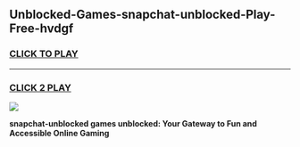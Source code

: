 
## Unblocked-Games-snapchat-unblocked-Play-Free-hvdgf
<h3>
<a href="https://premium76.site?title=snapchat-unblocked&ref=10A">CLICK TO PLAY</a></h3>
<hr>

<h3>
<a href="https://premium76.site?title=snapchat-unblocked&ref=10A">CLICK 2 PLAY</a>
  
</h3>

<a href="https://premium76.site?title=snapchat-unblocked&ref=10A"><img src="https://clearcache.store/games.png"></a>


**snapchat-unblocked games unblocked: Your Gateway to Fun and Accessible Online Gaming**
